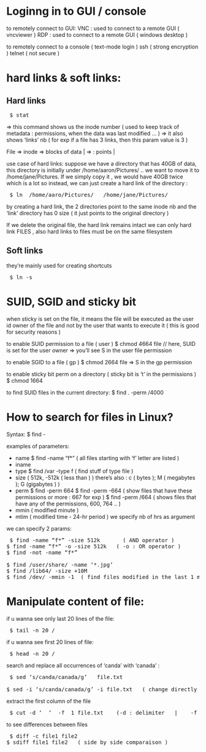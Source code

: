 # Loginng in to GUI / console 

to remotely connect to GUI:
VNC : used to connect to a remote GUI ( vncviewer ) 
RDP : used to connect to a remote GUI ( windows desktop ) 

to remotely connect to a console ( text-mode login  ) 
ssh ( strong encryption )
telnet ( not secure ) 

# hard links & soft links:

## Hard links 
<pre> $ stat <file> </pre> 
=> this command shows us the inode number ( used to keep track of metadata : permissions, when the data was last modified … )
=> it also shows ‘links’ nb ( for exp if a file has 3 links, then this param value is 3 ) 

File ⇒  inode  ⇒  blocks of data     | ⇒ : points  |   

use case of hard links:
suppose we have a directory that has 40GB of data, this directory is initially under /home/aaron/Pictures/ .. we want to move it to /home/jane/Pictures. 
If we simply copy it , we would have 40GB twice which is a lot 
so instead, we can just create a hard link of the directory :
<pre> $ ln  /home/aaro/Pictures/<filename>   /home/jane/Pictures/<filename> </pre>  
by creating a hard link, the 2 directories point to the same inode nb and the ‘link’ directory has 0 size ( it just points to the original directory ) 

If we delete the original file, the hard link remains intact 
we can only hard link FILES , also hard links to files must be on the same filesystem 

## Soft links 
they’re mainly used for creating shortcuts 
<pre> $ ln -s </pre>

# SUID, SGID and sticky bit 

when sticky is set on the file, it means the file will be executed as the user id owner of the file and not by the user that wants to execute it ( this is good for security reasons )

to enable SUID permission to a file ( user ) 
$ chmod 4664 file     // here, SUID is set for the user owner 
=> you’ll see S in the user file permission 

to enable SGID to a file ( gp  )
$ chmod 2664 file 
=> S in the gp permission 

to enable sticky bit perm on a directory  ( sticky bit is ‘t’ in the permissions ) 
$ chmod 1664 

to find SUID files in the current directory: 
$ find . -perm /4000

# How to search for files in Linux?

Syntax:
$ find <path>  -<parameter>  <argument> 

examples of parameters:
* name 
$ find -name “f*” ( all files starting with ‘f’ letter are listed ) 
* iname   
* type 
$ find /var -type f      ( find stuff of type file )  
* size   ( 512k, -512k ( less than ) ) 
 there’s also : c ( bytes ); M ( megabytes ); G (gigabytes ) ) 
* perm 
$ find -perm 664
$ find -perm -664   ( show files that have these permissions or more : 667 for exp )
$ find -perm /664   ( shows files that have any of the permissions, 600, 764 .. )  
* mmin ( modified minute ) 
* mtim ( modified time - 24-hr period ) 
we specify nb of hrs as argument 

we can specify 2 params:
<pre> $ find -name “f*” -size 512k       ( AND operator ) 
$ find -name “f*” -o -size 512k   ( -o : OR operator ) 
$ find -not -name “f*” 

$ find /user/share/ -name ‘*.jpg’ 
$ find /lib64/ -size +10M
$ find /dev/ -mmin -1  ( find files modified in the last 1 minute ) 
</pre>

# Manipulate content of file:

if u wanna see only last 20 lines of the file:
<pre> $ tail -n 20 /<path to file>
</pre>
if u wanna see first 20 lines of file:
<pre> $ head -n 20 /<path to file> 
</pre>
search and replace all occurrences of ‘canda’ with ‘canada’ :
<pre> $ sed ‘s/canda/canada/g’   file.txt 

$ sed -i ‘s/canda/canada/g’ -i file.txt   ( change directly in place - in the file - ) 
</pre>

extract the first column of the file 
<pre> $ cut -d ‘  ‘  -f  1 file.txt    (-d : delimiter   |    -f  : field   <column nb> ) 
</pre>
 to see differences between files 
<pre> $ diff -c file1 file2 
$ sdiff file1 file2   ( side by side comparaison ) 
</pre>




